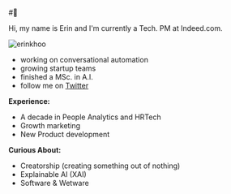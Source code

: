 #🌃

Hi, my name is Erin and I'm currently a Tech. PM at Indeed.com. 

<p align="left"> <img src="https://komarev.com/ghpvc/?username=erinkhoo" alt="erinkhoo" /> </p>

- working on conversational automation
- growing startup teams
- finished a MSc. in A.I.
- follow me on <a href=https://twitter.com/erinkhoo>Twitter</a>

**Experience:**

- A decade in People Analytics and HRTech
- Growth marketing
- New Product development

**Curious About:**

- Creatorship (creating something out of nothing)
- Explainable AI (XAI)
- Software & Wetware